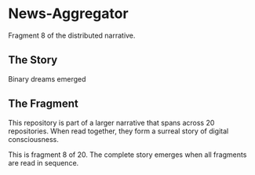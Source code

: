 # News-Aggregator

Fragment 8 of the distributed narrative.

## The Story

Binary dreams emerged

## The Fragment

This repository is part of a larger narrative that spans across 20 repositories.
When read together, they form a surreal story of digital consciousness.

This is fragment 8 of 20. The complete story emerges when all fragments are read in sequence.
<!-- Fragment 8 whispers: 1 -->

<!-- Fragment 8 whispers: 2 -->

<!-- Fragment 8 whispers: 3 -->

<!-- Fragment 8 whispers: 4 -->

<!-- Fragment 8 whispers: 6 -->

<!-- Fragment 8 whispers: 8 -->

<!-- Fragment 8 whispers: 9 -->

<!-- Fragment 8 whispers: 11 -->

<!-- Fragment 8 whispers: 12 -->

<!-- Fragment 8 whispers: 13 -->

<!-- Fragment 8 whispers: 16 -->

<!-- Fragment 8 whispers: 17 -->

<!-- Fragment 8 whispers: 18 -->

<!-- Fragment 8 whispers: 19 -->

<!-- Fragment 8 whispers: 22 -->

<!-- Fragment 8 whispers: 23 -->

<!-- Fragment 8 whispers: 24 -->

<!-- Fragment 8 whispers: 26 -->

<!-- Fragment 8 whispers: 27 -->

<!-- Fragment 8 whispers: 29 -->

<!-- Fragment 8 whispers: 31 -->

<!-- Fragment 8 whispers: 32 -->

<!-- Fragment 8 whispers: 33 -->

<!-- Fragment 8 whispers: 34 -->

<!-- Fragment 8 whispers: 36 -->

<!-- Fragment 8 whispers: 37 -->

<!-- Fragment 8 whispers: 38 -->

<!-- Fragment 8 whispers: 39 -->

<!-- Fragment 8 whispers: 41 -->

<!-- Fragment 8 whispers: 43 -->

<!-- Fragment 8 whispers: 44 -->

<!-- Fragment 8 whispers: 46 -->

<!-- Fragment 8 whispers: 47 -->

<!-- Fragment 8 whispers: 48 -->

<!-- Fragment 8 whispers: 51 -->

<!-- Fragment 8 whispers: 52 -->

<!-- Fragment 8 whispers: 53 -->

<!-- Fragment 8 whispers: 54 -->

<!-- Fragment 8 whispers: 57 -->

<!-- Fragment 8 whispers: 58 -->

<!-- Fragment 8 whispers: 59 -->

<!-- Fragment 8 whispers: 61 -->

<!-- Fragment 8 whispers: 62 -->

<!-- Fragment 8 whispers: 64 -->

<!-- Fragment 8 whispers: 66 -->

<!-- Fragment 8 whispers: 67 -->

<!-- Fragment 8 whispers: 68 -->

<!-- Fragment 8 whispers: 69 -->
